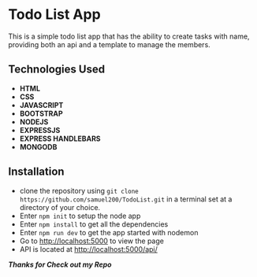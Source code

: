 # Todo List App
This is a simple todo list app that has the ability to create tasks with name, providing both an api and a template to manage the members.

## Technologies Used
- **HTML**
- **CSS**
- **JAVASCRIPT**
- **BOOTSTRAP**
- **NODEJS**
- **EXPRESSJS**
- **EXPRESS HANDLEBARS**
- **MONGODB**

## Installation
- clone the repository using `git clone https://github.com/samuel200/TodoList.git` in a terminal set at a directory of your choice.
- Enter `npm init` to setup the node app
- Enter `npm install` to get all the dependencies
- Enter `npm run dev` to get the app started with nodemon
- Go to [http://localhost:5000](http://localhost:5000) to view the page
- API is located at [http://localhost:5000/api/](http://localhost:5000/api/)

__*Thanks for Check out my Repo*__